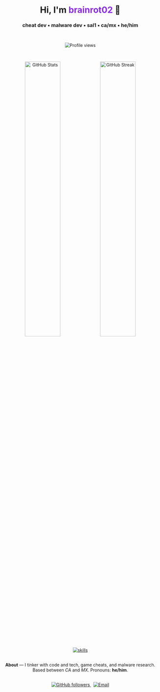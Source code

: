<h1 align="center">
  Hi, I'm <span style="color:#8A2BE2;">brainrot02</span> 👋
</h1>
<h3 align="center">cheat dev • malware dev • sal1 • ca/mx • he/him</h3>

<br/>

<p align="center">
  <img src="https://komarev.com/ghpvc/?username=brainrot02back&label=Profile%20Views&color=8B0000&style=for-the-badge" alt="Profile views"/>
</p>

<br/>

<p align="center">
  <img src="https://github-readme-stats.vercel.app/api?username=brainrot02back&show_icons=true&hide_border=true&bg_color=000000&title_color=8B0000&text_color=FFFFFF&icon_color=8B0000" alt="GitHub Stats" width="48%"/>
  <img src="https://github-readme-streak-stats.herokuapp.com/?user=brainrot02back&hide_border=true&background=000000&currStreakLabel=8B0000&sideLabels=8B0000&sideNums=FFFFFF&dates=AAAAAA&stroke=FFFFFF&ring=8B0000&fire=8B0000&currStreakNum=FFFFFF" alt="GitHub Streak" width="48%"/>
</p>


<br/>

<p align="center">
  <a href="https://github.com/brainrot02back">
    <img src="https://skillicons.dev/icons?i=cpp,csharp,python,rust,linux,windows,vscode,github" alt="skills" />
  </a>
</p>

<br/>

<p align="center" style="max-width:720px;margin:0 auto;">
  <strong>About</strong> — I tinker with code and tech, game cheats, and malware research. Based between <em>CA</em> and <em>MX</em>. Pronouns: <strong>he/him</strong>.
</p>

<br/>

<p align="center">
  <a href="https://github.com/brainrot02back">
    <img alt="GitHub followers" src="https://img.shields.io/github/followers/brainrot02back?label=Follow&style=for-the-badge&color=8B0000" />
  </a>
  &nbsp;
  <a href="mailto:your-brainrot02alt@outlook.com">
    <img alt="Email" src="https://img.shields.io/badge/Email-✉️-8B0000?style=for-the-badge&logo=gmail" />
  </a>
</p>
